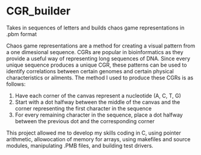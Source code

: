 # CGR_builder
Takes in sequences of letters and builds chaos game representations in .pbm format

Chaos game representations are a method for creating a visual pattern from a one dimesional sequence. CGRs are popular in bioinformatics as they provide a useful way of representing long sequences of DNA. Since every unique sequence produces a unique CGR, these patterns can be used to identify correlations between certain genomes and certain physical characteristics or ailments. The method I used to produce these CGRs is as follows:

1) Have each corner of the canvas represent a nucleotide (A, C, T, G)
2) Start with a dot halfway between the middle of the canvas and the corner representing the first character in the sequence
3) For every remaining character in the sequence, place a dot halfway between the previous dot and the corresponding corner

This project allowed me to develop my skills coding in C, using pointer arithmetic, allowocation of memory for arrays, using makefiles and source modules, manipulating .PMB files, and building test drivers.
